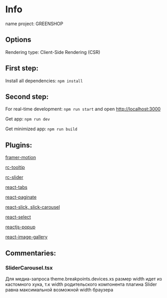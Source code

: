 # Info

name project: GREENSHOP

## Options

Rendering type: Client-Side Rendering (CSR)

## First step:

Install all dependencies: `npm install`

## Second step:

For real-time development: `npm run start` and open [http://localhost:3000](http://localhost:3000)

Get app: `npm run dev`

Get minimized app: `npm run build`

## Plugins:

[framer-motion](https://github.com/framer/motion#readme)

[rc-tooltip](https://github.com/react-component/tooltip)

[rc-slider](https://github.com/react-component/slider)

[react-tabs](https://github.com/reactjs/react-tabs)

[react-paginate](https://github.com/AdeleD/react-paginate)

[react-slick, slick-carousel](https://github.com/akiran/react-slick)

[react-select](https://github.com/JedWatson/react-select/tree/master)

[reactjs-popup](https://github.com/yjose/reactjs-popup)

[react-image-gallery](https://github.com/xiaolin/react-image-gallery)

## Commentaries:

### SliderCarousel.tsx

Для медиа-запроса theme.breakpoints.devices.xs размер width идет из кастомного хука, т.к width родительского компонента плагина Slider равна максимальной возможной width браузера
